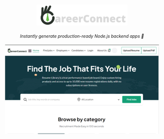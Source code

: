 <h1 align="center">
    <a href="https://career-connect-ten.vercel.app/">
    <img src="./.github/assets/careerconnect-w.png">
    </a>
</h1>

<p align="center">
  <i align="center">Instantly generate production-ready Node.js backend apps 🚀</i>
</p>

<h4 align="center">
  
</h4>

<p align="center">
    <img src="https://github.com/Arnab-Afk/CareerConnect/blob/main/.github/assets/overview.png" alt="dashboard"/>
</p>
